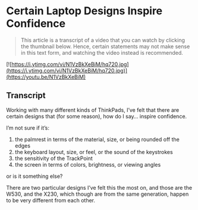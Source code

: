 # Certain Laptop Designs Inspire Confidence

> This article is a transcript of a video that you can watch by clicking the thumbnail below. Hence, certain statements may not make sense in this text form, and watching the video instead is recommended.

[![https://i.ytimg.com/vi/N1VzBkXeBiM/hq720.jpg](https://i.ytimg.com/vi/N1VzBkXeBiM/hq720.jpg)](https://youtu.be/N1VzBkXeBiM)

## Transcript

Working with many different kinds of ThinkPads, I’ve felt that there are certain designs that (for some reason), how do I say… inspire confidence.

I’m not sure if it’s:

1. the palmrest in terms of the material, size, or being rounded off the edges
2. the keyboard layout, size, or feel, or the sound of the keystrokes
3. the sensitivity of the TrackPoint
4. the screen in terms of colors, brightness, or viewing angles

or is it something else?

There are two particular designs I’ve felt this the most on, and those are the W530, and the X230, which though are from the same generation, happen to be very different from each other.
